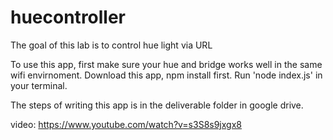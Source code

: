 # huecontroller
The goal of this lab is to control hue light via URL

To use this app, first make sure your hue and bridge works well in the same wifi envirnoment.
Download this app, npm install first. Run 'node index.js' in your terminal.

The steps of writing this app is in the deliverable folder in google drive.

video: https://www.youtube.com/watch?v=s3S8s9jxgx8
